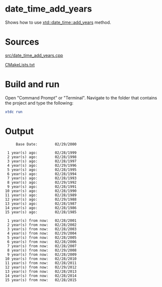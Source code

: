 # date_time_add_years

Shows how to use [xtd::date_time::add_years](https://gammasoft71.github.io/xtd/reference_guides/latest/classxtd_1_1date__time.html#a673fa2094f973e199e9ebcc1f6e48158) method.

# Sources

[src/date_time_add_years.cpp](src/date_time_add_years.cpp)

[CMakeLists.txt](CMakeLists.txt)

# Build and run

Open "Command Prompt" or "Terminal". Navigate to the folder that contains the project and type the following:

```cmake
xtdc run
```

# Output

```
     Base Date:        02/29/2000

 1 year(s) ago:        02/28/1999
 2 year(s) ago:        02/28/1998
 3 year(s) ago:        02/28/1997
 4 year(s) ago:        02/29/1996
 5 year(s) ago:        02/28/1995
 6 year(s) ago:        02/28/1994
 7 year(s) ago:        02/28/1993
 8 year(s) ago:        02/29/1992
 9 year(s) ago:        02/28/1991
10 year(s) ago:        02/28/1990
11 year(s) ago:        02/28/1989
12 year(s) ago:        02/29/1988
13 year(s) ago:        02/28/1987
14 year(s) ago:        02/28/1986
15 year(s) ago:        02/28/1985

 1 year(s) from now:   02/28/2001
 2 year(s) from now:   02/28/2002
 3 year(s) from now:   02/28/2003
 4 year(s) from now:   02/29/2004
 5 year(s) from now:   02/28/2005
 6 year(s) from now:   02/28/2006
 7 year(s) from now:   02/28/2007
 8 year(s) from now:   02/29/2008
 9 year(s) from now:   02/28/2009
10 year(s) from now:   02/28/2010
11 year(s) from now:   02/28/2011
12 year(s) from now:   02/29/2012
13 year(s) from now:   02/28/2013
14 year(s) from now:   02/28/2014
15 year(s) from now:   02/28/2015
```
